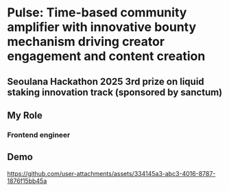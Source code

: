 # Pulse: Time-based community amplifier with innovative bounty mechanism driving creator engagement and content creation 

## Seoulana Hackathon 2025 3rd prize on liquid staking innovation track (sponsored by sanctum)

## My Role
### Frontend engineer

## Demo
https://github.com/user-attachments/assets/334145a3-abc3-4016-8787-1876f15bb45a

